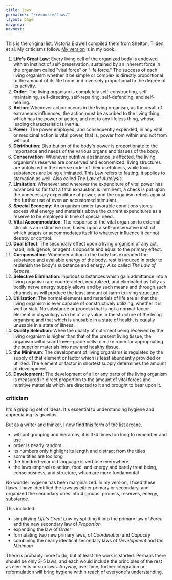```yaml
---
title: laws
permalink: "/resource/laws/"
layout: page
navprev: 
navnext:
---
```


This is the [original list](https://www.getwellstaywellamerica.com/NHygiene/LAWSlife.htm). Victoria Bidwell compiled them from Shelton, Tilden, et al. My criticisms follow. [My version](/hygiene#laws-of-life) is in my book.

1. **Life's Great Law**: Every living cell of the organized body is endowed with an instinct of self-preservation, sustained by an inherent force in the organism called "vital force" or "life force." The success of each living organism whether it be simple or complex is directly proportional to the amount of its life force and inversely proportional to the degree of its activity.
2. **Order**: The living organism is completely self-constructing, self-maintaining, self-directing, self-repairing, self-defending, and self-healing.
3. **Action**: Whenever action occurs in the living organism, as the result of extraneous influences, the action must be ascribed to the living thing, which has the power of action, and not to any lifeless thing, whose leading characteristic is inertia.
4. **Power**: The power employed, and consequently expended, in any vital or medicinal action is vital power, that is, power from within and not from without.
5. **Distribution**: Distribution of the body's power is proportionate to the importance and needs of the various organs and tissues of the body.
6. **Conservation**: Whenever nutritive abstinence is affected, the living organism's reserves are conserved and economized: living structures are autolyzed in the inverse order of their usefulness, while toxic substances are being eliminated. This Law refers to fasting; it applies to starvation as well. Also called _The Law of Autolysis_.
7. **Limitation**: Whenever and wherever the expenditure of vital power has advanced so far that a fatal exhaustion is imminent, a check is put upon the unnecessary expenditure of power; and the organism rebels against the further use of even an accustomed stimulant.
8. **Special Economy**: An organism under favorable conditions stores excess vital energy and materials above the current expenditures as a reserve to be employed in time of special need.
9. **Vital Accommodation**: The response of the vital organism to external stimuli is an instinctive one, based upon a self-preservative instinct which adapts or accommodates itself to whatever influence it cannot destroy or control.
10. **Dual Effect**: The secondary effect upon a living organism of any act, habit, indulgence, or agent is opposite and equal to the primary effect.
11. **Compensation**: Whenever action in the body has expended the substance and available energy of the body, rest is induced in order to replenish the body's substance and energy. Also called _The Law of Repose_.
12. **Selective Elimination**: Injurious substances which gain admittance into a living organism are counteracted, neutralized, and eliminated as fully as bodily nerve energy supply allows and by such means and through such channels as will produce the least amount of harm to living structure.
13. **Utilization**: The normal elements and materials of life are all that the living organism is ever capable of constructively utilizing, whether it is well or sick. No substance or process that is not a normal-factor-element in physiology can be of any value in the structure of the living organism; and that which is unusable in a state of health, is equally unusable in a state of illness.
14. **Quality Selection**: When the quality of nutriment being received by the living organism is higher than that of the present living tissue, the organism will discard lower-grade cells to make room for appropriating the superior materials into new and healthy tissue.
15. **the Minimum**: The development of living organisms is regulated by the supply of that element or factor which is least abundantly provided or utilized. The element or factor in shortest supply determines the amount of development.
16. **Development**: The development of all or any parts of the living organism is measured in direct proportion to the amount of vital forces and nutritive materials which are directed to it and brought to bear upon it.

### criticism

It's a gripping set of ideas. It's essential to understanding hygiene and appreciating its gravitas. 

But as a writer and thinker, I now find this form of the list arcane.

- without grouping and hierarchy, it is 3-4 times too long to remember and use
- order is nearly random
- its numbers only highlight its length and distract from the titles
- some titles are too long
- the hundred-year old language is verbose everywhere
- the laws emphasize action, food, and energy and barely treat being, consciousness, and structure, which are more fundamental

No wonder hygiene has been marginalized. In my version, I fixed these flaws. I have identified the laws as either primary or secondary, and organized the secondary ones into 4 groups: process, reserves, energy, substance.

This included:

- simplifying _Life's Great Law_ by splitting it into the primary law of _Force_ and the new secondary law of _Proportion_
- expanding the law of _Order_ 
- formulating two new primary laws, of _Coordination_ and _Capacity_
- combining the nearly identical secondary laws of _Development_ and _the Minimum_

There is probably more to do, but at least the work is started. Perhaps there should be only 3-5 laws, and each would include the principles of the rest as elements or sub laws. Anyway, over time, further integration or reformulation will bring hygiene within reach of everyone's understanding.
